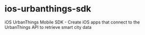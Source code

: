 # ios-urbanthings-sdk
iOS UrbanThings Mobile SDK - Create iOS apps that connect to the UrbanThings API to retrieve smart city data
